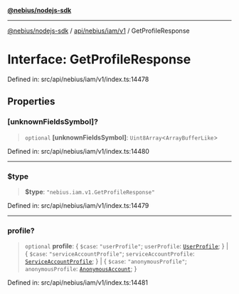 [**@nebius/nodejs-sdk**](../../../../../README.md)

---

[@nebius/nodejs-sdk](../../../../../README.md) / [api/nebius/iam/v1](../README.md) / GetProfileResponse

# Interface: GetProfileResponse

Defined in: src/api/nebius/iam/v1/index.ts:14478

## Properties

### \[unknownFieldsSymbol\]?

> `optional` **\[unknownFieldsSymbol\]**: `Uint8Array`\<`ArrayBufferLike`\>

Defined in: src/api/nebius/iam/v1/index.ts:14480

---

### $type

> **$type**: `"nebius.iam.v1.GetProfileResponse"`

Defined in: src/api/nebius/iam/v1/index.ts:14479

---

### profile?

> `optional` **profile**: \{ `$case`: `"userProfile"`; `userProfile`: [`UserProfile`](UserProfile.md); \} \| \{ `$case`: `"serviceAccountProfile"`; `serviceAccountProfile`: [`ServiceAccountProfile`](ServiceAccountProfile.md); \} \| \{ `$case`: `"anonymousProfile"`; `anonymousProfile`: [`AnonymousAccount`](AnonymousAccount.md); \}

Defined in: src/api/nebius/iam/v1/index.ts:14481
